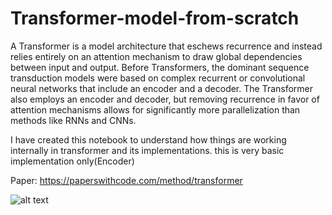 # Transformer-model-from-scratch

A Transformer is a model architecture that eschews recurrence and instead relies entirely on an attention mechanism to draw global dependencies between input and output. Before Transformers, the dominant sequence transduction models were based on complex recurrent or convolutional neural networks that include an encoder and a decoder. The Transformer also employs an encoder and decoder, but removing recurrence in favor of attention mechanisms allows for significantly more parallelization than methods like RNNs and CNNs.

I have created this notebook to understand how things are working internally in transformer and its implementations. this is very basic implementation only(Encoder)


Paper: https://paperswithcode.com/method/transformer

![alt text](https://production-media.paperswithcode.com/methods/new_ModalNet-21.jpg)
